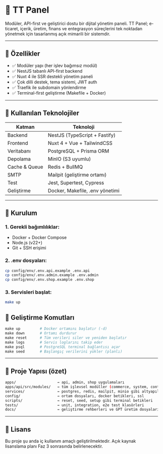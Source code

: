 # 🧩 TT Panel

Modüler, API-first ve geliştirici dostu bir dijital yönetim paneli.
TT Panel; e-ticaret, içerik, üretim, finans ve entegrasyon süreçlerini tek noktadan yönetmek için tasarlanmış açık mimarili bir sistemdir.

---

## 🔧 Özellikler

- ✅ Modüler yapı (her işlev bağımsız modül)
- ✅ NestJS tabanlı API-first backend
- ✅ Nuxt 4 ile SSR destekli yönetim paneli
- ✅ Çok dilli destek, tema sistemi, JWT auth
- ✅ Traefik ile subdomain yönlendirme
- ✅ Terminal-first geliştirme (Makefile + Docker)

---

## 🧱 Kullanılan Teknolojiler

| Katman        | Teknoloji                       |
| ------------- | ------------------------------- |
| Backend       | NestJS (TypeScript + Fastify)   |
| Frontend      | Nuxt 4 + Vue + TailwindCSS      |
| Veritabanı    | PostgreSQL + Prisma ORM         |
| Depolama      | MinIO (S3 uyumlu)               |
| Cache & Queue | Redis + BullMQ                  |
| SMTP          | Mailpit (geliştirme ortamı)     |
| Test          | Jest, Supertest, Cypress        |
| Geliştirme    | Docker, Makefile, .env yönetimi |

---

## 🚀 Kurulum

### 1. Gerekli bağımlılıklar:

- Docker + Docker Compose
- Node.js (v22+)
- Git + SSH erişimi

### 2. .env dosyaları:

```bash
cp config/env/.env.api.example .env.api
cp config/env/.env.admin.example .env.admin
cp config/env/.env.shop.example .env.shop
```

### 3. Servisleri başlat:

```bash
make up
```

## 🧪 Geliştirme Komutları

```makefile
make up         # Docker ortamını başlatır (-d)
make down       # Ortamı durdurur
make reset      # Tüm verileri siler ve yeniden başlatır
make logs       # Servis loglarını takip eder
make psql       # PostgreSQL terminal bağlantısı açar
make seed       # Başlangıç verilerini yükler (planlı)
```

---

## 📁 Proje Yapısı (özet)

```bash
apps/                   → api, admin, shop uygulamaları
apps/api/src/modules/   → tüm işlevsel modüller (commerce, system, content...)
services/               → postgres, redis, mailpit, minio gibi altyapılar
config/                 → ortam dosyaları, docker betikleri, ssl
scripts/                → reset, seed, setup gibi terminal betikleri
tests/                  → unit, integration, e2e test klasörleri
docs/                   → geliştirme rehberleri ve GPT üretim dosyaları
```

---

## 📜 Lisans

Bu proje şu anda iç kullanım amaçlı geliştirilmektedir.
Açık kaynak lisanslama planı Faz 3 sonrasında belirlenecektir.
